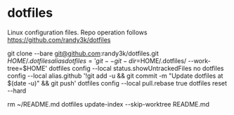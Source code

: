 # dotfiles

Linux configuration files. Repo operation follows https://github.com/randy3k/dotfiles

git clone --bare git@github.com:randy3k/dotfiles.git $HOME/.dotfiles
alias dotfiles='git --git-dir=$HOME/.dotfiles/ --work-tree=$HOME'
dotfiles config --local status.showUntrackedFiles no
dotfiles config --local alias.github '!git add -u && git commit -m "Update dotfiles at $(date -u)" && git push'
dotfiles config --local pull.rebase true
dotfiles reset --hard

rm ~/README.md
dotfiles update-index --skip-worktree README.md
